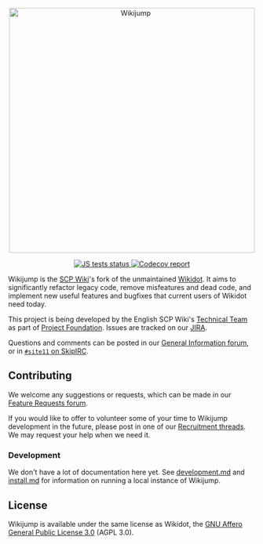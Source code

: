 <p align="center">
  <img width="500"
       src="https://github.com/scpwiki/wikijump/blob/develop/assets/logo.min.svg"
       alt="Wikijump">
</p>
<p align="center">
  <a href="https://github.com/scpwiki/wikijump/actions?query=workflow%3A%22JS+tests%22">
    <img src="https://github.com/scpwiki/wikijump/workflows/JS%20tests/badge.svg"
         alt="JS tests status">
  </a>
  <a href="https://codecov.io/gh/scpwiki/wikijump">
    <img src="https://codecov.io/gh/scpwiki/wikijump/branch/develop/graph/badge.svg?token=RDH6943FHE"
         alt="Codecov report">
  </a>
</p>

Wikijump is the [SCP Wiki](http://www.scpwiki.com)'s fork of the unmaintained [Wikidot](https://github.com/gabrys/wikidot).
It aims to significantly refactor legacy code, remove misfeatures and dead code, and implement new useful features and bugfixes that current users of Wikidot need today.

This project is being developed by the English SCP Wiki's [Technical Team](http://05command.wikidot.com/technical-staff-main) as part of [Project Foundation](http://www.scpwiki.com/forum/c-3335628/general-information).
Issues are tracked on our [JIRA](https://scuttle.atlassian.net/browse/WJ).

Questions and comments can be posted in our [General Information forum](http://scp-wiki.wikidot.com/forum/c-3335628/general-information), or in [`#site11` on SkipIRC](http://www.scpwiki.com/chat-guide).

## Contributing

We welcome any suggestions or requests, which can be made in our [Feature Requests forum](http://www.scpwiki.com/forum/c-3335630/feature-requests).

If you would like to offer to volunteer some of your time to Wikijump development in the future, please post in one of our [Recruitment threads](http://www.scpwiki.com/forum/c-3335629/recruitment). We may request your help when we need it.

### Development

We don't have a lot of documentation here yet. See [development.md](docs/development.md) and [install.md](docs/install.md) for information on running a local instance of Wikijump.

## License

Wikijump is available under the same license as Wikidot, the [GNU Affero General Public License 3.0](https://www.gnu.org/licenses/agpl-3.0.en.html) (AGPL 3.0).

